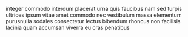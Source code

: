 integer commodo interdum placerat urna quis faucibus nam sed turpis ultrices
ipsum vitae amet commodo nec vestibulum massa elementum purusnulla sodales
consectetur lectus bibendum rhoncus non facilisis lacinia quam accumsan viverra
eu cras penatibus